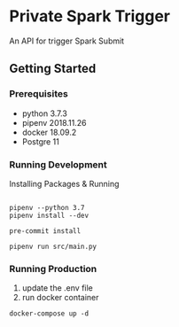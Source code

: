 # Private Spark Trigger

An API for trigger Spark Submit

## Getting Started

### Prerequisites

- python 3.7.3
- pipenv 2018.11.26
- docker 18.09.2
- Postgre 11

### Running Development

Installing Packages & Running

```lan=shell

pipenv --python 3.7
pipenv install --dev

pre-commit install

pipenv run src/main.py
```

### Running Production

1. update the .env file
2. run docker container

```lan=shell
docker-compose up -d
```
